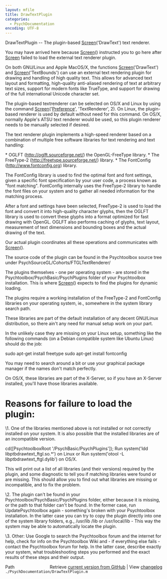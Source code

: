 ```yaml
---
layout: mfile
title: DrawTextPlugin
categories:
  - PsychDocumentation
encoding: UTF-8
---
```


DrawTextPlugin -- The plugin-based [Screen](/docs/Screen)('DrawText') text renderer.

You may have arrived here because [Screen](/docs/Screen)() instructed you to go here
after [Screen](/docs/Screen) failed to load the external text renderer plugin.

On both GNU/Linux and Apple MacOS/X, the functions [Screen](/docs/Screen)('DrawText') and
[Screen](/docs/Screen)('TextBounds') can use an external text rendering plugin for
drawing and handling of high quality text. This allows for advanced text
layout and formatting, high-quality anti-aliased rendering of text at
arbitrary text sizes, support for modern fonts like TrueType, and support
for drawing of the full international Unicode character set.

The plugin-based textrenderer can be selected on OS/X and Linux by
using the command [Screen](/docs/Screen)('[Preference](/docs/Preference)', 'TextRenderer', 2). On Linux, the
plugin-based renderer is used by default without need for this command.
On OS/X, normally Apple's ATSU text renderer would be used, so this
plugin renderer needs to be manually selected if desired.

The text renderer plugin implements a high-speed renderer based on a
combination of multiple free software libraries for text rendering and
text handling:

\* OGLFT (http://oglft.sourceforge.net/) the OpenGL-FreeType library.
\* The FreeType-2 (http://freetype.sourceforge.net/) library.
\* The FontConfig (http://www.fontconfig.org) library.

The FontConfig library is used to find the optimal font and font
settings, given a specific font specification by your user code, a process
known as "font matching". FontConfig internally uses the FreeType-2
library to handle the font files on your system and to gather all needed
information for the matching process.

After a font and settings have been selected, FreeType-2 is used to load
the font and convert it into high-quality character glyphs, then the
OGLFT library is used to convert these glyphs into a format optimized for
fast drawing with OpenGL. OGLFT also performs caching of glyphs, text
layout, measurement of text dimensions and bounding boxes and the actual
drawing of the text.

Our actual plugin coordinates all these operations and communicates with
[Screen](/docs/Screen)().

The source code of the plugin can be found in the Psychtoolbox source
tree under PsychSourceGL/Cohorts/FTGLTextRenderer/

The plugins themselves - one per operating system - are stored in the
Psychtoolbox/PsychBasic/PsychPlugins folder of your Psychtoolbox
installation. This is where [Screen](/docs/Screen)() expects to find the plugins for
dynamic loading.

The plugins require a working installation of the FreeType-2 and
FontConfig libraries on your operating system, ie., somewhere in the
system library search path.

These libraries are part of the default installation of any decent
GNU/Linux distribution, so there ain't any need for manual setup work on
your part.

In the unlikely case they are missing on your Linux setup, something like
the following commands (on a Debian compatible system like Ubuntu Linux)
should do the job:

sudo apt-get install freetype
sudo apt-get install fontconfig

You may need to search around a bit or use your graphical package manager
if the names don't match perfectly.

On OS/X, these libraries are part of the X-Server, so if you have an
X-Server installed, you'll have those libraries available.

# Reasons for failure to load the plugin:

\1. One of the libraries mentioned above is not installed or not correctly
   installed on your system. It is also possible that the installed
   libraries are of an incompatible version.

   cd([PsychtoolboxRoot '/PsychBasic/PsychPlugins']);
   Run system('ldd libptbdrawtext\_ftgl.so.\*') on Linux or
   Run system('otool -L libptbdrawtext\_ftgl.dylib') on OS/X.

   This will print out a list of all libraries (and their versions)
   required by the plugin, and some diagnostic to tell you if matching
   libraries were found or are missing. This should allow you to find out
   what libraries are missing or incompatible, and to fix the problem.

\2. The plugin can't be found in your Psychtoolbox/PsychBasic/PsychPlugins
   folder, either because it is missing, or the path to that folder can't
   be found. In the former case, run UpdatePsychtoolbox again -
   something's broken with your Psychtoolbox installation. In the latter
   case you can try to copy the plugin directly into one of the system
   library folders, e.g., /usr/lib /lib or /usr/local/lib - This way the
   system may be able to automatically locate the plugin.

\3. Other: Use Google to search the Psychtoolbox forum and the internet
   for help, check for info on the Psychtoolbox Wiki and - if everything
   else fails - contact the Psychtoolbox forum for help. In the latter
   case, describe exactly your system, what troubleshooting steps you
   performed and the exact results of these steps and their output.



<div class="code_header" style="text-align:right;">
  <span style="float:left;">Path&nbsp;&nbsp;</span> <span class="counter">Retrieve <a href=
  "https://raw.github.com/Psychtoolbox-3/Psychtoolbox-3/beta/./PsychDocumentation/DrawTextPlugin.m">current version from GitHub</a> | View <a href=
  "https://github.com/Psychtoolbox-3/Psychtoolbox-3/commits/beta/./PsychDocumentation/DrawTextPlugin.m">changelog</a></span>
</div>
<div class="code">
  <code>./PsychDocumentation/DrawTextPlugin.m</code>
</div>
